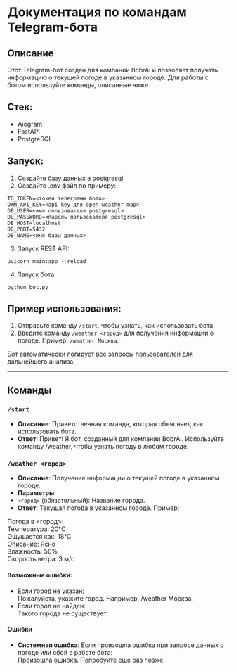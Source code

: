 # Документация по командам Telegram-бота

## Описание

Этот Telegram-бот создан для компании BobrAi и позволяет получать информацию о текущей погоде в указанном городе. Для работы с ботом используйте команды, описанные ниже.


## Стек:
- Aiogram
- FastAPI
- PostgreSQL


## Запуск:
1. Создайте базу данных в postgresql
2. Создайте .env файл по примеру:
```
TG_TOKEN=<токен телеграмм бота>
OWM_API_KEY=<api key для open weather map>
DB_USER=<имя пользователя postgresql>
DB_PASSWORD=<пароль пользователя postgresql>
DB_HOST=localhost
DB_PORT=5432
DB_NAME=<имя базы данных>
```  
3. Запуск REST API:
```shell
uvicorn main:app --reload
```
4. Запуск бота:
```shell
python bot.py
```

## Пример использования:

1. Отправьте команду `/start`, чтобы узнать, как использовать бота.
2. Введите команду `/weather <город>` для получения информации о погоде.
 Пример: `/weather Москва`.

Бот автоматически логирует все запросы пользователей для дальнейшего анализа.

---

## Команды

### `/start`
- **Описание**: Приветственная команда, которая объясняет, как использовать бота.
- **Ответ**: Привет! Я бот, созданный для компании BobrAi. Используйте команду /weather, чтобы узнать погоду в любом городе.

### `/weather <город>`
- **Описание**: Получение информации о текущей погоде в указанном городе.
- **Параметры**:
- `<город>` (обязательный): Название города.
- **Ответ**: Текущая погода в указанном городе. Пример:

Погода в <город>:  
Температура: 20°C  
Ощущается как: 18°C  
Описание: Ясно  
Влажность: 50%  
Скорость ветра: 3 м/с  

#### Возможные ошибки:
- Если город не указан:  
Пожалуйста, укажите город. Например, /weather Москва.
- Если город не найден:  
Такого города не существует.

#### Ошибки
- **Системная ошибка**: Если произошла ошибка при запросе данных о погоде или сбой в работе бота:  
Произошла ошибка. Попробуйте еще раз позже.